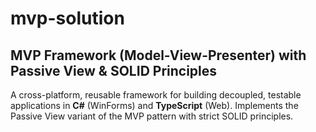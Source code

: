 # mvp-solution
## MVP Framework (Model-View-Presenter) with Passive View & SOLID Principles
A cross-platform, reusable framework for building decoupled, testable applications in **C#** (WinForms) and **TypeScript** (Web). Implements the Passive View variant of the MVP pattern with strict SOLID principles.